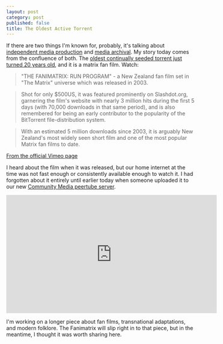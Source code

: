 ```yaml
---
layout: post
category: post
published: false
title: The Oldest Active Torrent
---
```

If there are two things I'm known for, probably, it's talking about [independent media production](https://communitymedia.network) and [media archival](https://ajroach42.com/document-your-art-how-to-archive/). My story today comes from the confluence of both. The [oldest continually seeded torrent just turned 20 years old](https://torrentfreak.com/the-worlds-oldest-active-torrent-turns-20-years-old-230924/), and it is a matrix fan film. Watch: 

> "THE FANIMATRIX: RUN PROGRAM" - a New Zealand fan film set in "The Matrix" universe which was released in 2003.

> Shot for only $500US, it was featured prominently on Slashdot.org, garnering the film's website with nearly 3 million hits during the first 5 days (with 70,000 downloads in that same period), and is also remembered for being an early contributor to the popularity of the BitTorrent file-distribution system.

> With an estimated 5 million downloads since 2003, it is arguably New Zealand's most widely seen short film and one of the most popular Matrix fan films to date.

[From the official Vimeo page](https://vimeo.com/754262)

I heard about the film when it was released, but our home internet at the time was not fast enough or consistently available enough to watch it. I had forgotten about it entirely until earlier today when someone uploaded it to our new [Community Media peertube server](https://communitymedia.video). 

<iframe title="The Fanimatrix" width="560" height="315" src="https://communitymedia.video/videos/embed/1cbec9cb-2aa5-427f-9def-9a82a094db9c" frameborder="0" allowfullscreen="" sandbox="allow-same-origin allow-scripts allow-popups"></iframe>

I'm working on a longer piece about fan films, transnational adaptations, and modern folklore. The Fanimatrix will slip right in to that piece, but in the meantime, I thought it was worth sharing here. 